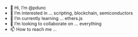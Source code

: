 - 👋 Hi, I’m @pdunc
- 👀 I’m interested in ... scripting, blockchain, semiconductors
- 🌱 I’m currently learning ... ethers.js
- 💞️ I’m looking to collaborate on ... everything
- 📫 How to reach me ... 

<!---
pdunc/pdunc is a ✨ special ✨ repository because its `README.md` (this file) appears on your GitHub profile.
You can click the Preview link to take a look at your changes.
--->

